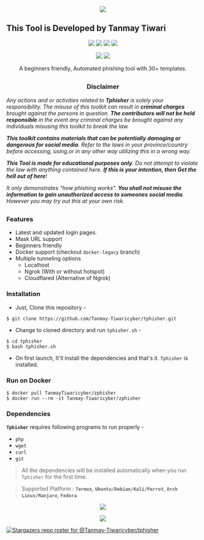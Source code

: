 <!-- Tphisher -->

<p align="center">
  <img src=".imgs/logo.png">
</p>
<h2>This Tool is Developed by Tanmay Tiwari</h2>
<p align="center">
  <img src="https://img.shields.io/badge/Version-1.0-green?style=for-the-badge">
  <img src="https://img.shields.io/github/license/Tanmay-Tiwaricyber/tphisher?style=for-the-badge">
<!--   <img src="https://img.shields.io/github/stars/Tanmay-Tiwaricyber/tphisher?style=for-the-badge"> -->
  <img src="https://img.shields.io/github/issues/Tanmay-Tiwaricyber/tphisher?color=red&style=for-the-badge">
  <img src="https://img.shields.io/github/forks/Tanmay-Tiwaricyber/tphisher?color=teal&style=for-the-badge">
</p>

<p align="center">
  <img src="https://img.shields.io/badge/Author-Silent--Programmer-cyan?style=flat-square">
  <img src="https://img.shields.io/badge/Open%20Source-Yes-cyan?style=flat-square">
</p>

<p align="center">A beginners friendly, Automated phishing tool with 30+ templates.</p>

##

<h3><p align="center">Disclaimer</p></h3>

<i>Any actions and or activities related to <b>Tphisher</b> is solely your responsibility. The misuse of this toolkit can result in <b>criminal charges</b> brought against the persons in question. <b>The contributors will not be held responsible</b> in the event any criminal charges be brought against any individuals misusing this toolkit to break the law.

<b>This toolkit contains materials that can be potentially damaging or dangerous for social media</b>. Refer to the laws in your province/country before accessing, using,or in any other way utilizing this in a wrong way.

<b>This Tool is made for educational purposes only</b>. Do not attempt to violate the law with anything contained here. <b>If this is your intention, then Get the hell out of here</b>!

It only demonstrates "how phishing works". <b>You shall not misuse the information to gain unauthorized access to someones social media</b>. However you may try out this at your own risk.</i>

##

### Features

- Latest and updated login pages.
- Mask URL support 
- Beginners friendly
- Docker support (checkout `docker-legacy` branch)
- Multiple tunneling options
  - Localhost
  - Ngrok (With or without hotspot)
  - Cloudflared (Alternative of Ngrok)


### Installation

- Just, Clone this repository -
```
$ git clone https://github.com/Tanmay-Tiwaricyber/tphisher.git

```

- Change to cloned directory and run `tphisher.sh` -
```
$ cd tphisher
$ bash tphisher.sh
```

- On first launch, It'll install the dependencies and that's it. `Tphisher` is installed.

### Run on Docker
```
$ docker pull TanmayTiwaricyber/zphisher
$ docker run --rm -it Tanmay-Tiwaricyber/zphisher
```

### Dependencies

**`Tphisher`** requires following programs to run properly - 
- `php`
- `wget`
- `curl`
- `git`

> All the dependencies will be installed automatically when you run `Tphisher` for the first time.

> Supported Platform : **`Termux`**, **`Ubuntu/Debian/Kali/Parrot`**, **`Arch Linux/Manjaro`**, **`Fedora`**

<p align="center">
  <img src=".imgs/working file.png">
</p>
<p align="center">
  <img src=".imgs/working file 2.png">
</p>


[![Stargazers repo roster for @Tanmay-Tiwaricyber/tphisher](https://reporoster.com/stars/dark/Tanmay-Tiwaricyber/tphisher)](https://github.com/Tanmay-Tiwaricyber/tphisher/stargazers)

